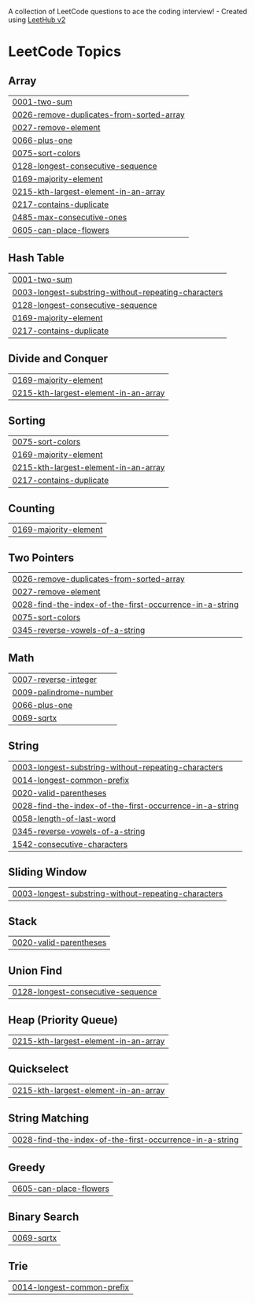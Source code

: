 A collection of LeetCode questions to ace the coding interview! - Created using [LeetHub v2](https://github.com/arunbhardwaj/LeetHub-2.0)
<!---LeetCode Topics Start-->
# LeetCode Topics
## Array
|  |
| ------- |
| [0001-two-sum](https://github.com/PriyaNaidu2003/DSA/tree/master/0001-two-sum) |
| [0026-remove-duplicates-from-sorted-array](https://github.com/PriyaNaidu2003/DSA/tree/master/0026-remove-duplicates-from-sorted-array) |
| [0027-remove-element](https://github.com/PriyaNaidu2003/DSA/tree/master/0027-remove-element) |
| [0066-plus-one](https://github.com/PriyaNaidu2003/DSA/tree/master/0066-plus-one) |
| [0075-sort-colors](https://github.com/PriyaNaidu2003/DSA/tree/master/0075-sort-colors) |
| [0128-longest-consecutive-sequence](https://github.com/PriyaNaidu2003/DSA/tree/master/0128-longest-consecutive-sequence) |
| [0169-majority-element](https://github.com/PriyaNaidu2003/DSA/tree/master/0169-majority-element) |
| [0215-kth-largest-element-in-an-array](https://github.com/PriyaNaidu2003/DSA/tree/master/0215-kth-largest-element-in-an-array) |
| [0217-contains-duplicate](https://github.com/PriyaNaidu2003/DSA/tree/master/0217-contains-duplicate) |
| [0485-max-consecutive-ones](https://github.com/PriyaNaidu2003/DSA/tree/master/0485-max-consecutive-ones) |
| [0605-can-place-flowers](https://github.com/PriyaNaidu2003/DSA/tree/master/0605-can-place-flowers) |
## Hash Table
|  |
| ------- |
| [0001-two-sum](https://github.com/PriyaNaidu2003/DSA/tree/master/0001-two-sum) |
| [0003-longest-substring-without-repeating-characters](https://github.com/PriyaNaidu2003/DSA/tree/master/0003-longest-substring-without-repeating-characters) |
| [0128-longest-consecutive-sequence](https://github.com/PriyaNaidu2003/DSA/tree/master/0128-longest-consecutive-sequence) |
| [0169-majority-element](https://github.com/PriyaNaidu2003/DSA/tree/master/0169-majority-element) |
| [0217-contains-duplicate](https://github.com/PriyaNaidu2003/DSA/tree/master/0217-contains-duplicate) |
## Divide and Conquer
|  |
| ------- |
| [0169-majority-element](https://github.com/PriyaNaidu2003/DSA/tree/master/0169-majority-element) |
| [0215-kth-largest-element-in-an-array](https://github.com/PriyaNaidu2003/DSA/tree/master/0215-kth-largest-element-in-an-array) |
## Sorting
|  |
| ------- |
| [0075-sort-colors](https://github.com/PriyaNaidu2003/DSA/tree/master/0075-sort-colors) |
| [0169-majority-element](https://github.com/PriyaNaidu2003/DSA/tree/master/0169-majority-element) |
| [0215-kth-largest-element-in-an-array](https://github.com/PriyaNaidu2003/DSA/tree/master/0215-kth-largest-element-in-an-array) |
| [0217-contains-duplicate](https://github.com/PriyaNaidu2003/DSA/tree/master/0217-contains-duplicate) |
## Counting
|  |
| ------- |
| [0169-majority-element](https://github.com/PriyaNaidu2003/DSA/tree/master/0169-majority-element) |
## Two Pointers
|  |
| ------- |
| [0026-remove-duplicates-from-sorted-array](https://github.com/PriyaNaidu2003/DSA/tree/master/0026-remove-duplicates-from-sorted-array) |
| [0027-remove-element](https://github.com/PriyaNaidu2003/DSA/tree/master/0027-remove-element) |
| [0028-find-the-index-of-the-first-occurrence-in-a-string](https://github.com/PriyaNaidu2003/DSA/tree/master/0028-find-the-index-of-the-first-occurrence-in-a-string) |
| [0075-sort-colors](https://github.com/PriyaNaidu2003/DSA/tree/master/0075-sort-colors) |
| [0345-reverse-vowels-of-a-string](https://github.com/PriyaNaidu2003/DSA/tree/master/0345-reverse-vowels-of-a-string) |
## Math
|  |
| ------- |
| [0007-reverse-integer](https://github.com/PriyaNaidu2003/DSA/tree/master/0007-reverse-integer) |
| [0009-palindrome-number](https://github.com/PriyaNaidu2003/DSA/tree/master/0009-palindrome-number) |
| [0066-plus-one](https://github.com/PriyaNaidu2003/DSA/tree/master/0066-plus-one) |
| [0069-sqrtx](https://github.com/PriyaNaidu2003/DSA/tree/master/0069-sqrtx) |
## String
|  |
| ------- |
| [0003-longest-substring-without-repeating-characters](https://github.com/PriyaNaidu2003/DSA/tree/master/0003-longest-substring-without-repeating-characters) |
| [0014-longest-common-prefix](https://github.com/PriyaNaidu2003/DSA/tree/master/0014-longest-common-prefix) |
| [0020-valid-parentheses](https://github.com/PriyaNaidu2003/DSA/tree/master/0020-valid-parentheses) |
| [0028-find-the-index-of-the-first-occurrence-in-a-string](https://github.com/PriyaNaidu2003/DSA/tree/master/0028-find-the-index-of-the-first-occurrence-in-a-string) |
| [0058-length-of-last-word](https://github.com/PriyaNaidu2003/DSA/tree/master/0058-length-of-last-word) |
| [0345-reverse-vowels-of-a-string](https://github.com/PriyaNaidu2003/DSA/tree/master/0345-reverse-vowels-of-a-string) |
| [1542-consecutive-characters](https://github.com/PriyaNaidu2003/DSA/tree/master/1542-consecutive-characters) |
## Sliding Window
|  |
| ------- |
| [0003-longest-substring-without-repeating-characters](https://github.com/PriyaNaidu2003/DSA/tree/master/0003-longest-substring-without-repeating-characters) |
## Stack
|  |
| ------- |
| [0020-valid-parentheses](https://github.com/PriyaNaidu2003/DSA/tree/master/0020-valid-parentheses) |
## Union Find
|  |
| ------- |
| [0128-longest-consecutive-sequence](https://github.com/PriyaNaidu2003/DSA/tree/master/0128-longest-consecutive-sequence) |
## Heap (Priority Queue)
|  |
| ------- |
| [0215-kth-largest-element-in-an-array](https://github.com/PriyaNaidu2003/DSA/tree/master/0215-kth-largest-element-in-an-array) |
## Quickselect
|  |
| ------- |
| [0215-kth-largest-element-in-an-array](https://github.com/PriyaNaidu2003/DSA/tree/master/0215-kth-largest-element-in-an-array) |
## String Matching
|  |
| ------- |
| [0028-find-the-index-of-the-first-occurrence-in-a-string](https://github.com/PriyaNaidu2003/DSA/tree/master/0028-find-the-index-of-the-first-occurrence-in-a-string) |
## Greedy
|  |
| ------- |
| [0605-can-place-flowers](https://github.com/PriyaNaidu2003/DSA/tree/master/0605-can-place-flowers) |
## Binary Search
|  |
| ------- |
| [0069-sqrtx](https://github.com/PriyaNaidu2003/DSA/tree/master/0069-sqrtx) |
## Trie
|  |
| ------- |
| [0014-longest-common-prefix](https://github.com/PriyaNaidu2003/DSA/tree/master/0014-longest-common-prefix) |
<!---LeetCode Topics End-->